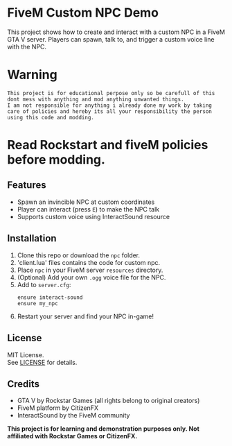 # FiveM Custom NPC Demo

This project shows how to create and interact with a custom NPC in a FiveM GTA V server. Players can spawn, talk to, and trigger a custom voice line with the NPC.

# Warning
    This project is for educational perpose only so be carefull of this dont mess with anything and mod anything unwanted things.
    I am not responsible for anything i already done my work by taking care of policies and hereby its all your responsibility the person using this code and modding.

# Read Rockstart and fiveM policies before modding.

## Features
- Spawn an invincible NPC at custom coordinates
- Player can interact (press `E`) to make the NPC talk
- Supports custom voice using InteractSound resource

## Installation

1. Clone this repo or download the `npc` folder.
2. 'client.lua' files contains the code for custom npc.
3. Place `npc` in your FiveM server `resources` directory.
4. (Optional) Add your own `.ogg` voice file for the NPC.
5. Add to `server.cfg`:
    ```
    ensure interact-sound
    ensure my_npc
    ```
6. Restart your server and find your NPC in-game!

## License

MIT License.  
See [LICENSE](LICENSE) for details.

## Credits

- GTA V by Rockstar Games (all rights belong to original creators)
- FiveM platform by CitizenFX
- InteractSound by the FiveM community

**This project is for learning and demonstration purposes only. Not affiliated with Rockstar Games or CitizenFX.**
